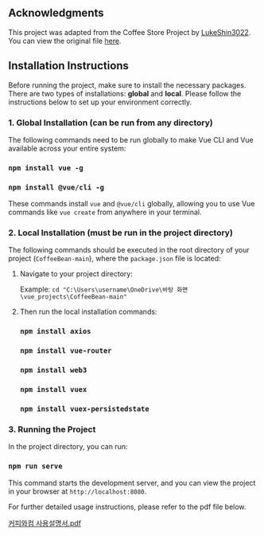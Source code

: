 ## Acknowledgments

This project was adapted from the Coffee Store Project by [LukeShin3022](https://github.com/LukeShin3022). You can view the original file [here](https://github.com/LukeShin3022/CoffeeShop/blob/main/README.md).


## Installation Instructions

Before running the project, make sure to install the necessary packages. There are two types of installations: **global** and **local**. Please follow the instructions below to set up your environment correctly.


### 1. Global Installation (can be run from any directory)

The following commands need to be run globally to make Vue CLI and Vue available across your entire system:

   ### `npm install vue -g`  
   ### `npm install @vue/cli -g`

These commands install `vue` and `@vue/cli` globally, allowing you to use Vue commands like `vue create` from anywhere in your terminal.


### 2. Local Installation (must be run in the project directory)

The following commands should be executed in the root directory of your project (`CoffeeBean-main`), where the `package.json` file is located:

1. Navigate to your project directory:

   Example: `cd "C:\Users\username\OneDrive\바탕 화면\vue_projects\CoffeeBean-main"`

2. Then run the local installation commands:

   ### `npm install axios`  
   ### `npm install vue-router`  
   ### `npm install web3`
   ### `npm install vuex`
   ### `npm install vuex-persistedstate`


### 3. Running the Project

In the project directory, you can run:

   ### `npm run serve`

This command starts the development server, and you can view the project in your browser at `http://localhost:8080`.


For further detailed usage instructions, please refer to the pdf file below.

[커피와컴 사용설명서.pdf](https://github.com/user-attachments/files/17349683/default.pdf)
